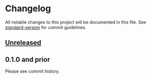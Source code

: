 # Changelog

All notable changes to this project will be documented in this file. See [standard-version](https://github.com/conventional-changelog/standard-version) for commit guidelines.

## [Unreleased](https://github.com/dotenv-org/dotenvx-ruby/compare/v0.1.0...main)

## 0.1.0 and prior

Please see commit history.
